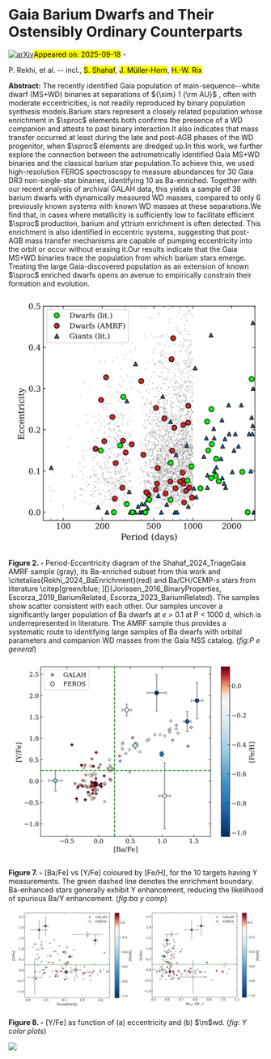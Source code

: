 <div class="macros" style="visibility:hidden;">
$\newcommand{\ensuremath}{}$
$\newcommand{\xspace}{}$
$\newcommand{\object}[1]{\texttt{#1}}$
$\newcommand{\farcs}{{.}''}$
$\newcommand{\farcm}{{.}'}$
$\newcommand{\arcsec}{''}$
$\newcommand{\arcmin}{'}$
$\newcommand{\ion}[2]{#1#2}$
$\newcommand{\textsc}[1]{\textrm{#1}}$
$\newcommand{\hl}[1]{\textrm{#1}}$
$\newcommand{\footnote}[1]{}$
$\newcommand{\noun}[1]{\textsc{\MakeLowercase{#1}}}$
$\newcommand{\code}{\texttt}$
$\newcommand{\m}[1]{M_#1}$
$\newcommand{\mwd}{M_\text{WD}}$
$\newcommand{\msun}{M_\odot}$
$\newcommand{\bah}{[Ba/H]}$
$\newcommand{\bafe}{[Ba/Fe]}$
$\newcommand{\yh}{[Y/H]}$
$\newcommand{\yfe}{[Y/Fe]}$
$\newcommand{\sH}{[s/H]}$
$\newcommand{\sfe}{[s/Fe]}$
$\newcommand{\rl}{r\textsubscript{L}}$
$\newcommand{\rorb}{R\textsubscript{orb}}$
$\newcommand{\sproc}{\textit{s}-process}$</div>



<div id="title">

# Gaia Barium Dwarfs and Their Ostensibly Ordinary Counterparts

</div>
<div id="comments">

[![arXiv](https://img.shields.io/badge/arXiv-2509.13413-b31b1b.svg)](https://arxiv.org/abs/2509.13413)<mark>Appeared on: 2025-09-18</mark> - 

</div>
<div id="authors">

P. Rekhi, et al. -- incl., <mark>S. Shahaf</mark>, <mark>J. Müller-Horn</mark>, <mark>H.-W. Rix</mark>

</div>
<div id="abstract">

**Abstract:** The recently identified Gaia population of main-sequence--white dwarf (MS+WD) binaries at separations of ${\sim} 1 {\rm AU}$ , often with moderate eccentricities, is not readily reproduced by binary population synthesis models.Barium stars represent a closely related population whose enrichment in $\sproc$ elements both confirms the presence of a WD companion and attests to past binary interaction.It also indicates that mass transfer occurred at least during the late and post-AGB phases of the WD progenitor, when $\sproc$ elements are dredged up.In this work, we further explore the connection between the astrometrically identified Gaia MS+WD binaries and the classical barium star population.To achieve this, we used high-resolution FEROS spectroscopy to measure abundances for 30 Gaia DR3 non-single-star binaries, identifying 10 as Ba-enriched. Together with our recent analysis of archival GALAH data, this yields a sample of 38 barium dwarfs with dynamically measured WD masses, compared to only 6 previously known systems with known WD masses at these separations.We find that, in cases where metallicity is sufficiently low to facilitate efficient $\sproc$ production, barium and yttrium enrichment is often detected. This enrichment is also identified in eccentric systems, suggesting that post-AGB mass transfer mechanisms are capable of pumping eccentricity into the orbit or occur without erasing it.Our results indicate that the Gaia MS+WD binaries trace the population from which barium stars emerge.  Treating the large Gaia-discovered population as an extension of known $\sproc$ enriched dwarfs opens an avenue to empirically constrain their formation and evolution.

</div>

<div id="div_fig1">

<img src="tmp_2509.13413/figures/P_e_general.jpg" alt="Fig2" width="100%"/>

**Figure 2. -** Period-Eccentricity diagram of the Shahaf_2024_TriageGaia AMRF sample (gray), its Ba-enriched subset from this work and \citetalias{Rekhi_2024_BaEnrichment}(red) and Ba/CH/CEMP-s stars from literature \citep[green/blue; ][]{Jorissen_2016_BinaryProperties, Escorza_2019_BariumRelated, Escorza_2023_BariumRelated}. The samples show scatter consistent with each other. Our samples uncover a significantly larger population of Ba dwarfs at $e$ > 0.1 at P < 1000 d, which is underrepresented in literature. The AMRF sample thus provides a systematic route to identifying large samples of Ba dwarfs with orbital parameters and companion WD masses from the Gaia NSS catalog. (*fig:P e general*)

</div>
<div id="div_fig2">

<img src="tmp_2509.13413/figures/color_feh_yfe_bafe.jpg" alt="Fig7" width="100%"/>

**Figure 7. -** [Ba/Fe] vs [Y/Fe] coloured by [Fe/H], for the 10 targets having Y measurements. The green dashed line denotes the enrichment boundary.
Ba-enhanced stars generally exhibit Y enhancement, reducing the likelihood of spurious Ba/Y enhancement.  (*fig:ba y comp*)

</div>
<div id="div_fig3">

<img src="tmp_2509.13413/figures/color_feh_yfe_ecc.jpg" alt="Fig8.1" width="50%"/><img src="tmp_2509.13413/figures/color_feh_yfe_mwd.jpg" alt="Fig8.2" width="50%"/>

**Figure 8. -** [Y/Fe] as function of (a) eccentricity and (b) $\m$wd. (*fig: Y color plots*)

</div><div id="qrcode"><img src=https://api.qrserver.com/v1/create-qr-code/?size=100x100&data="https://arxiv.org/abs/2509.13413"></div>
